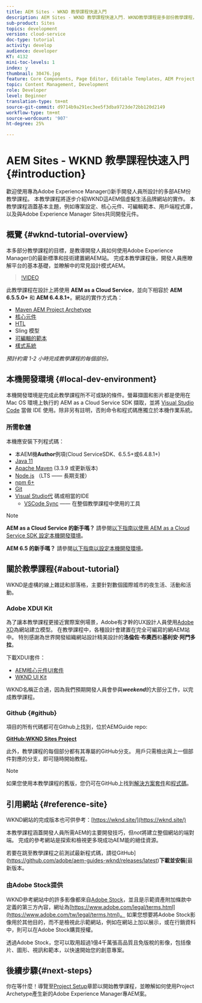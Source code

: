 ```yaml
---
title: AEM Sites - WKND 教學課程快速入門
description: AEM Sites - WKND 教學課程快速入門. WKND教學課程是多部份教學課程，專為Adobe Experience Manager新手開發人員所設計。 本教學課程將逐步介紹虛擬AEM生活品牌WKND的網站實作。 本教學課程涵蓋基本主題，例如專案設定、主原型、核心元件、可編輯範本、用戶端程式庫和元件開發。
sub-product: Sites
topics: development
version: cloud-service
doc-type: tutorial
activity: develop
audience: developer
KT: 4132
mini-toc-levels: 1
index: y
thumbnail: 30476.jpg
feature: Core Components, Page Editor, Editable Templates, AEM Project Archetype
topic: Content Management, Development
role: Developer
level: Beginner
translation-type: tm+mt
source-git-commit: d9714b9a291ec3ee5f3dba9723de72bb120d2149
workflow-type: tm+mt
source-wordcount: '907'
ht-degree: 25%

---
```



# AEM Sites - WKND 教學課程快速入門 {#introduction}

歡迎使用專為Adobe Experience Manager()新手開發人員所設計的多部AEM份教學課程。 本教學課程將逐步介紹WKND這AEM個虛擬生活品牌網站的實作。 本教學課程涵蓋基本主題，例如專案設定、核心元件、可編輯範本、用戶端程式庫，以及與Adobe Experience Manager Sites共同開發元件。

## 概覽 {#wknd-tutorial-overview}

本多部分教學課程的目標，是教導開發人員如何使用Adobe Experience Manager()的最新標準和技術建置網AEM站。 完成本教學課程後，開發人員應瞭解平台的基本基礎，並瞭解中的常見設計模式AEM。

>[!VIDEO](https://video.tv.adobe.com/v/30476?quality=12&learn=on)

此教學課程在設計上將使用 **AEM as a Cloud Service**，並向下相容於 **AEM 6.5.5.0+** 和 **AEM 6.4.8.1+**。網站的實作方式為：

* [Maven AEM Project Archetype](https://docs.adobe.com/content/help/zh-Hant/experience-manager-core-components/using/developing/archetype/overview.html)
* [核心元件](https://docs.adobe.com/content/help/zh-Hant/experience-manager-core-components/using/introduction.html)
* [HTL](https://docs.adobe.com/content/help/en/experience-manager-htl/using/getting-started/getting-started.html)
* Sling 模型
* [可編輯的範本](https://docs.adobe.com/content/help/en/experience-manager-learn/sites/page-authoring/template-editor-feature-video-use.html)
* [樣式系統](https://docs.adobe.com/content/help/en/experience-manager-learn/sites/page-authoring/style-system-feature-video-use.html)

*預計約需 1-2 小時完成教學課程的每個部份。*

## 本機開發環境 {#local-dev-environment}

本機開發環境是完成此教學課程所不可或缺的條件。螢幕擷圖和影片都是使用在 Mac OS 環境上執行的 AEM as a Cloud Service SDK 擷取，並將 [Visual Studio Code](https://code.visualstudio.com/) 當做 IDE 使用。除非另有註明，否則命令和程式碼應獨立於本機作業系統。

### 所需軟體

本機應安裝下列程式碼：

* 本AEM機&#x200B;**Author**&#x200B;例項(Cloud ServiceSDK、6.5.5+或6.4.8.1+)
* [Java 11](https://downloads.experiencecloud.adobe.com/content/software-distribution/en/general.html)
* [Apache Maven](https://maven.apache.org/) (3.3.9 或更新版本)
* [Node.js](https://nodejs.org/en/) （LTS —— 長期支援）
* [npm 6+](https://www.npmjs.com/)
* [Git](https://git-scm.com/)
* [Visual Studio代](https://code.visualstudio.com/) 碼或相當的IDE
   * [VSCode Sync](https://marketplace.visualstudio.com/items?itemName=yamato-ltd.vscode-aem-sync)  —— 在整個教學課程中使用的工具

>[!NOTE]
>
> **AEM as a Cloud Service 的新手嗎？** 請參閱[以下指南以使用 AEM as a Cloud Service SDK 設定本機開發環境](https://docs.adobe.com/content/help/en/experience-manager-learn/cloud-service/local-development-environment-set-up/overview.html)。
>
> **AEM 6.5 的新手嗎？** 請參閱[以下指南以設定本機開發環境](https://docs.adobe.com/content/help/en/experience-manager-learn/foundation/development/set-up-a-local-aem-development-environment.html)。

## 關於教學課程{#about-tutorial}

WKND是虛構的線上雜誌和部落格，主要針對數個國際城市的夜生活、活動和活動。

### Adobe XDUI Kit

為了讓本教學課程更接近實際案例場景，Adobe有才幹的UX設計人員使用[Adobe XD](https://www.adobe.com/products/xd.html)為網站建立模型。 在教學課程中，各種設計會建置在完全可編寫的網AEM站中。 特別感謝為世界開發組織網站設計精美設計的&#x200B;**洛倫佐·布奧西**&#x200B;和&#x200B;**基利安·阿門多拉**。

下載XDUI套件：

* [AEM核心元件UI套件](assets/overview/AEM-CoreComponents-UI-Kit.xd)
* [WKND UI Kit](https://github.com/adobe/aem-guides-wknd/releases/download/aem-guides-wknd-0.0.2/AEM_UI-kit-WKND.xd)

WKND名稱正合適，因為我們預期開發人員會參與&#x200B;***weekend***&#x200B;的大部分工作，以完成教學課程。

### Github {#github}

項目的所有代碼都可在Github上找到，位於AEMGuide repo:

**[GitHub:WKND Sites Project](https://github.com/adobe/aem-guides-wknd)**

此外，教學課程的每個部分都有其專屬的GitHub分支。 用戶只需檢出與上一個部件對應的分支，即可隨時開始教程。

>[!NOTE]
>
> 如果您使用本教學課程的舊版，您仍可在GitHub上找到[解決方案套件](https://github.com/adobe/aem-guides-wknd/releases/tag/archetype-18.1)和[程式碼](https://github.com/adobe/aem-guides-wknd/tree/archetype-18.1)。

## 引用網站 {#reference-site}

WKND網站的完成版本也可供參考：[https://wknd.site/](https://wknd.site/)

本教學課程涵蓋開發人員所需AEM的主要開發技巧，但&#x200B;*not*&#x200B;將建立整個網站的端對端。 完成的參考網站是探索和檢視更多現成功AEM能的絕佳資源。

若要在跳至教學課程之前測試最新程式碼，請從GitHub](https://github.com/adobe/aem-guides-wknd/releases/latest)**下載並安裝**[&#x200B;最新版本。

### 由Adobe Stock提供

WKND參考網站中的許多影像都來自[Adobe Stock](https://stock.adobe.com/)，並且是示範資產附加條款中定義的第三方內容，網址為[https://www.adobe.com/legal/terms.html](https://www.adobe.com/tw/legal/terms.html)。 如果您想要將Adobe Stock影像用於其他目的，而不是檢視此示範網站，例如在網站上加以展示，或在行銷資料中，則可以在Adobe Stock購買授權。

透過Adobe Stock，您可以取用超過1億4千萬張高品質且免版稅的影像，包括像片、圖形、視訊和範本，以快速開始您的創意專案。

## 後續步驟{#next-steps}

你在等什麼！導覽至[Project Setup](project-setup.md)章節以開始教學課程，並瞭解如何使用Project Archetype產生新的Adobe Experience Manager專AEM案。
